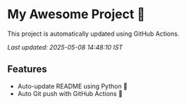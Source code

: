 # My Awesome Project 🚀

This project is automatically updated using GitHub Actions.

_Last updated: 2025-05-08 14:48:10 IST_

## Features
- Auto-update README using Python 🐍
- Auto Git push with GitHub Actions 🤖
